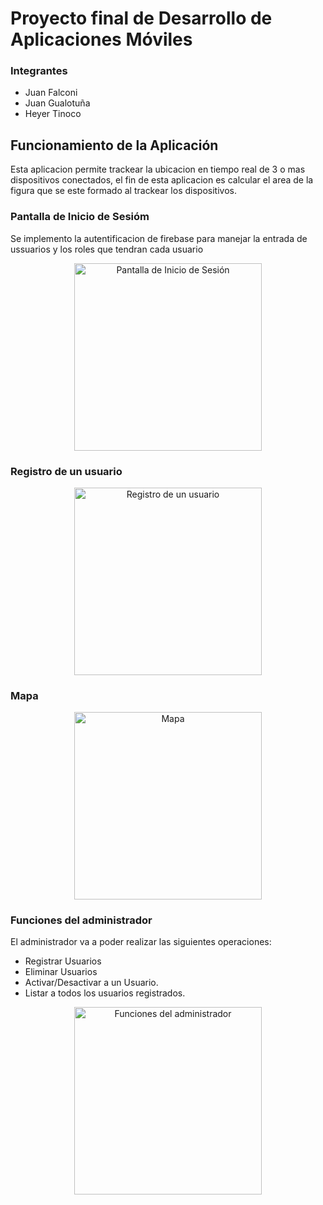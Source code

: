 # Proyecto final de Desarrollo de Aplicaciones Móviles

### Integrantes
- Juan Falconi
- Juan Gualotuña
- Heyer Tinoco

## Funcionamiento de la Aplicación 

Esta aplicacion permite trackear la ubicacion en tiempo real de 3 o mas dispositivos conectados, el fin de esta aplicacion es calcular el area de la figura que se este formado al trackear los dispositivos.

### Pantalla de Inicio de Sesióm

Se implemento la autentificacion de firebase para manejar la entrada de ussuarios y los roles que tendran cada usuario

<p align="center">
  <img src="https://github.com/user-attachments/assets/1e502cc5-8d1a-4e81-905e-e326fc60badf" alt="Pantalla de Inicio de Sesión" width="300"/>
</p>

### Registro de un usuario

<p align="center">
  <img src="https://github.com/user-attachments/assets/b0c7c545-7321-43a2-8b94-3d2bb9575a91" alt="Registro de un usuario" width="300"/>
</p>

### Mapa

<p align="center">
  <img src="https://github.com/user-attachments/assets/2523854d-3c70-4a17-82b7-391dc0558831" alt="Mapa" width="300"/>
</p>

### Funciones del administrador

El administrador va a poder realizar las siguientes operaciones:
- Registrar Usuarios
- Eliminar Usuarios
- Activar/Desactivar a un Usuario.
- Listar a todos los usuarios registrados.

<p align="center">
  <img src="https://github.com/user-attachments/assets/1467ef8d-db59-474b-b30a-bfd3c2ae57ab" alt="Funciones del administrador" width="300"/>
</p>

